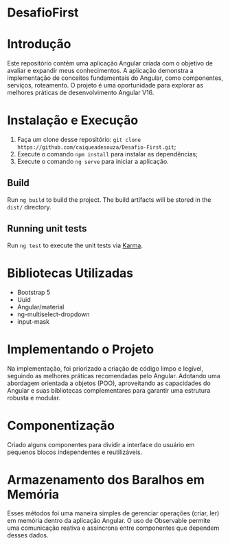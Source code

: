 # DesafioFirst

# Introdução

Este repositório contém uma aplicação Angular criada com o objetivo de avaliar e expandir meus conhecimentos. A aplicação demonstra a implementação de conceitos fundamentais do Angular, como componentes, serviços, roteamento. O projeto é uma oportunidade para explorar as melhores práticas de desenvolvimento Angular V16.

# Instalação e Execução

1. Faça um clone desse repositório: `git clone https://github.com/caiqueadesouza/Desafio-First.git`;
2. Execute o comando `npm install` para instalar as dependências;
3. Execute o comando `ng serve` para iniciar a aplicação.

## Build

Run `ng build` to build the project. The build artifacts will be stored in the `dist/` directory.

## Running unit tests

Run `ng test` to execute the unit tests via [Karma](https://karma-runner.github.io).

# Bibliotecas Utilizadas

- Bootstrap 5
- Uuid
- Angular/material
- ng-multiselect-dropdown
- input-mask


# Implementando o Projeto

Na implementação, foi priorizado a criação de código limpo e legível, seguindo as melhores práticas recomendadas pelo Angular. Adotando uma abordagem orientada a objetos (POO), aproveitando as capacidades do Angular e suas bibliotecas complementares para garantir uma estrutura robusta e modular.

# Componentização 

Criado alguns componentes para dividir a interface do usuário em pequenos blocos independentes e reutilizáveis.

# Armazenamento dos Baralhos em Memória

Esses métodos foi uma maneira simples de gerenciar operações (criar, ler) em memória dentro da aplicação Angular. O uso de Observable permite uma comunicação reativa e assíncrona entre componentes que dependem desses dados.
